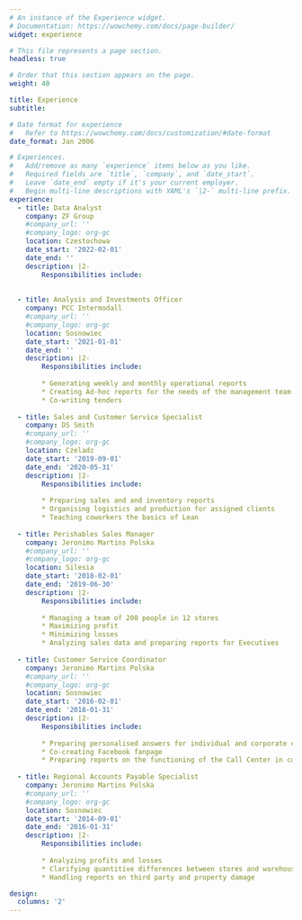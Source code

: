 ```yaml
---
# An instance of the Experience widget.
# Documentation: https://wowchemy.com/docs/page-builder/
widget: experience

# This file represents a page section.
headless: true

# Order that this section appears on the page.
weight: 40

title: Experience
subtitle:

# Date format for experience
#   Refer to https://wowchemy.com/docs/customization/#date-format
date_format: Jan 2006

# Experiences.
#   Add/remove as many `experience` items below as you like.
#   Required fields are `title`, `company`, and `date_start`.
#   Leave `date_end` empty if it's your current employer.
#   Begin multi-line descriptions with YAML's `|2-` multi-line prefix.
experience:
  - title: Data Analyst
    company: ZF Group
    #company_url: ''
    #company_logo: org-gc
    location: Czestochowa
    date_start: '2022-02-01'
    date_end: ''
    description: |2-
        Responsibilities include:
        
  
  - title: Analysis and Investments Officer
    company: PCC Intermodall
    #company_url: ''
    #company_logo: org-gc
    location: Sosnowiec
    date_start: '2021-01-01'
    date_end: ''
    description: |2-
        Responsibilities include:
        
        * Generating weekly and monthly operational reports
        * Creating Ad-hoc reports for the needs of the management team
        * Co-writing tenders
  
  - title: Sales and Customer Service Specialist 
    company: DS Smith
    #company_url: ''
    #company_logo: org-gc
    location: Czeladz
    date_start: '2019-09-01'
    date_end: '2020-05-31'
    description: |2-
        Responsibilities include:
        
        * Preparing sales and and inventory reports
        * Organising logistics and production for assigned clients
        * Teaching coworkers the basics of Lean
  
  - title: Perishables Sales Manager
    company: Jeronimo Martins Polska
    #company_url: ''
    #company_logo: org-gc
    location: Silesia
    date_start: '2018-02-01'
    date_end: '2019-06-30'
    description: |2-
        Responsibilities include:
        
        * Managing a team of 200 people in 12 stores 
        * Maximizing profit
        * Minimizing losses
        * Analyzing sales data and preparing reports for Executives
  
  - title: Customer Service Coordinator
    company: Jeronimo Martins Polska
    #company_url: ''
    #company_logo: org-gc
    location: Sosnowiec
    date_start: '2016-02-01'
    date_end: '2018-01-31'
    description: |2-
        Responsibilities include:
        
        * Preparing personalised answers for individual and corporate customers
        * Co-creating Facebook fanpage
        * Preparing reports on the functioning of the Call Center in cooperation with an external company
        
  - title: Regional Accounts Payable Specialist
    company: Jeronimo Martins Polska
    #company_url: ''
    #company_logo: org-gc
    location: Sosnowiec
    date_start: '2014-09-01'
    date_end: '2016-01-31'
    description: |2-
        Responsibilities include:
        
        * Analyzing profits and losses 
        * Clarifying quantitive differences between stores and warehouse
        * Handling reports on third party and property damage

design:
  columns: '2'
---
```

